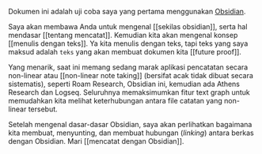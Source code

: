 Dokumen ini adalah uji coba saya yang pertama menggunakan [Obsidian](https://obsidian.md). 

Saya akan membawa Anda untuk mengenal [[sekilas obsidian]], serta hal mendasar [[tentang mencatat]]. Kemudian kita akan mengenal konsep [[menulis dengan teks]]. Ya kita menulis dengan teks, tapi teks yang saya maksud adalah `teks` yang akan membuat dokumen kita [[future proof]]. 

Yang menarik, saat ini memang sedang marak aplikasi pencatatan secara non-linear atau [[non-linear note taking]] (bersifat acak tidak dibuat secara sistematis), seperti Roam Research, Obsidian ini, kemudian ada Athens Research dan Logseq. Seluruhnya memaksimumkan fitur text graph untuk memudahkan kita melihat keterhubungan antara file catatan yang non-linear tersebut.

Setelah mengenal dasar-dasar Obsidian, saya akan perlihatkan bagaimana kita membuat, menyunting, dan membuat hubungan (_linking_) antara berkas dengan Obsidian. Mari [[mencatat dengan Obsidian]].






